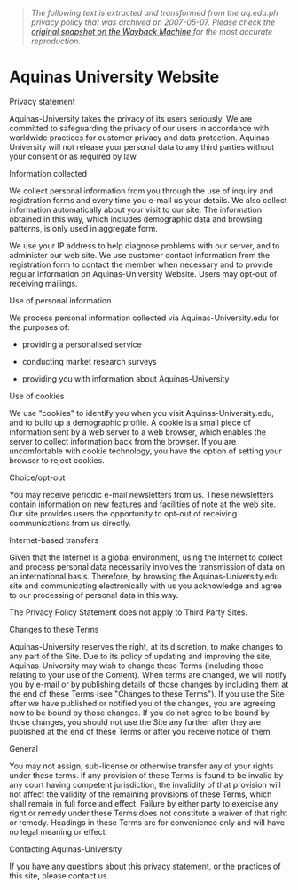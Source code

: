 > *The following text is extracted and transformed from the aq.edu.ph privacy policy that was archived on 2007-05-07. Please check the [original snapshot on the Wayback Machine](https://web.archive.org/web/20070507075718id_/http%3A//www.aq.edu.ph/info/privacy.html) for the most accurate reproduction.*

# Aquinas University Website

Privacy statement

Aquinas-University takes the privacy of its users seriously. We are committed to safeguarding the privacy of our users in accordance with worldwide practices for customer privacy and data protection. Aquinas-University will not release your personal data to any third parties without your consent or as required by law.

Information collected

We collect personal information from you through the use of inquiry and registration forms and every time you e-mail us your details. We also collect information automatically about your visit to our site. The information obtained in this way, which includes demographic data and browsing patterns, is only used in aggregate form.

We use your IP address to help diagnose problems with our server, and to administer our web site. We use customer contact information from the registration form to contact the member when necessary and to provide regular information on Aquinas-University Website. Users may opt-out of receiving mailings.

Use of personal information

We process personal information collected via Aquinas-University.edu for the purposes of:

  * providing a personalised service  

  * conducting market research surveys  

  * providing you with information about Aquinas-University



Use of cookies

We use "cookies" to identify you when you visit Aquinas-University.edu, and to build up a demographic profile. A cookie is a small piece of information sent by a web server to a web browser, which enables the server to collect information back from the browser. If you are uncomfortable with cookie technology, you have the option of setting your browser to reject cookies.

Choice/opt-out

You may receive periodic e-mail newsletters from us. These newsletters contain information on new features and facilities of note at the web site. Our site provides users the opportunity to opt-out of receiving communications from us directly.

Internet-based transfers

Given that the Internet is a global environment, using the Internet to collect and process personal data necessarily involves the transmission of data on an international basis. Therefore, by browsing the Aquinas-University.edu site and communicating electronically with us you acknowledge and agree to our processing of personal data in this way.

The Privacy Policy Statement does not apply to Third Party Sites.

Changes to these Terms

Aquinas-University reserves the right, at its discretion, to make changes to any part of the Site. Due to its policy of updating and improving the site, Aquinas-University may wish to change these Terms (including those relating to your use of the Content). When terms are changed, we will notify you by e-mail or by publishing details of those changes by including them at the end of these Terms (see "Changes to these Terms"). If you use the Site after we have published or notified you of the changes, you are agreeing now to be bound by those changes. If you do not agree to be bound by those changes, you should not use the Site any further after they are published at the end of these Terms or after you receive notice of them.

General

You may not assign, sub-license or otherwise transfer any of your rights under these terms. If any provision of these Terms is found to be invalid by any court having competent jurisdiction, the invalidity of that provision will not affect the validity of the remaining provisions of these Terms, which shall remain in full force and effect. Failure by either party to exercise any right or remedy under these Terms does not constitute a waiver of that right or remedy. Headings in these Terms are for convenience only and will have no legal meaning or effect.

Contacting Aquinas-University

If you have any questions about this privacy statement, or the practices of this site, please contact us.
